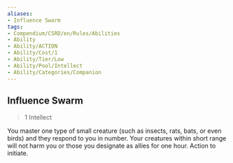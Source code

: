 ```yaml
---
aliases:
- Influence Swarm
tags:
- Compendium/CSRD/en/Rules/Abilities
- Ability
- Ability/ACTION
- Ability/Cost/1
- Ability/Tier/Low
- Ability/Pool/Intellect
- Ability/Categories/Companion
---
```


  
## Influence Swarm  
>1  Intellect  
  
You master one type of small creature (such as insects, rats, bats, or even birds) and they respond to you in number. Your creatures within short range will not harm you or those you designate as allies for one hour. Action to initiate.